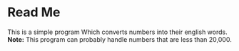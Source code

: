 ﻿# Read Me

This is a simple program Which converts numbers into their english words.<br>
**Note:** This program can probably handle numbers that are less than 20,000.

